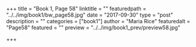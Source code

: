 +++
title = "Book 1, Page 58"
linktitle = ""
featuredpath = "../../img/book1/bw_page58.jpg"
date = "2017-09-30"
type = "post"
description = ""
categories = ["book1"]
author = "Maria Rice"
featuredalt = "Page58"
featured = ""
preview = "../../img/book1_prev/preview58.jpg"

+++

